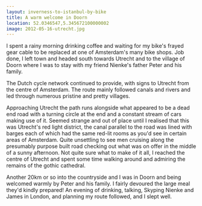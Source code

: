 ```yaml
---
layout: inverness-to-istanbul-by-bike
title: A warm welcome in Doorn
location: 52.0346547,5.345672100000002
image: 2012-05-16-utrecht.jpg
---
```

I spent a rainy morning drinking coffee and waiting for my bike's frayed gear cable to be replaced at one of Amsterdam's many bike shops. Job done, I left town and headed south towards Utrecht and to the village of Doorn where I was to stay with my friend Nienke's father Peter and his family.

The Dutch cycle network continued to provide, with signs to Utrecht from the centre of Amsterdam. The route mainly followed canals and rivers and led through numerous pristine and pretty villages.

Approaching Utrecht the path runs alongside what appeared to be a dead end road with a turning circle at the end and a constant stream of cars making use of it. Seemed strange and out of place until I realised that this was Utrecht's red light district, the canal parallel to the road was lined with barges each of which had the same red-lit rooms as you'd see in certain areas of Amsterdam. Quite unsettling to see men cruising along the presumably purpose built road checking out what was on offer in the middle of a sunny afternoon.
Not quite sure what to make of it all, I reached the centre of Utrecht and spent some time walking around and admiring the  remains of the gothic cathedral.

Another 20km or so into the countryside and I was in Doorn and being welcomed warmly by Peter and his family. I fairly devoured the large meal they'd kindly prepared! An evening of drinking, talking, Skyping Nienke and James in London, and planning my route followed, and I slept well.